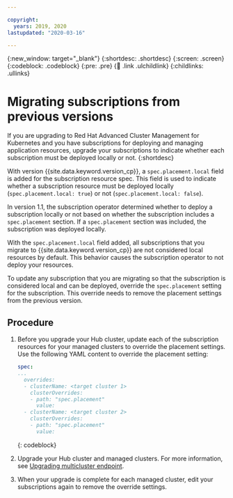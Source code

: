 ```yaml
---

copyright:
  years: 2019, 2020
lastupdated: "2020-03-16"

---
```


{:new_window: target="_blank"}
{:shortdesc: .shortdesc}
{:screen: .screen}
{:codeblock: .codeblock}
{:pre: .pre}
{:child: .link .ulchildlink}
{:childlinks: .ullinks}

# Migrating subscriptions from previous versions

<!--not sure how applicaple this is, i am sure it should be removed because this is the first release, but I updated it anyways-->
If you are upgrading to Red Hat Advanced Cluster Management for Kubernetes and you have subscriptions for deploying and managing application resources, upgrade your subscriptions to indicate whether each subscription must be deployed locally or not.
{:shortdesc} 

With version {{site.data.keyword.version_cp}}, a `spec.placement.local` field is added for the subscription resource spec. This field is used to indicate whether a subscription resource must be deployed locally (`spec.placement.local: true`) or not (`spec.placement.local: false`).

In version 1.1, the subscription operator determined whether to deploy a subscription locally or not based on whether the subscription includes a `spec.placement` section. If a `spec.placement` section was included, the subscription was deployed locally.

With the `spec.placement.local` field added, all subscriptions that you migrate to {{site.data.keyword.version_cp}} are not considered local resources by default. This behavior causes the subscription operator to not deploy your resources.

To update any subscription that you are migrating so that the subscription is considered local and can be deployed, override the `spec.placement` setting for the subscription. This override needs to remove the placement settings from the previous version.

## Procedure

1. Before you upgrade your Hub cluster, update each of the subscription resources for your managed clusters to override the placement settings. Use the following YAML content to override the placement setting:

   ```yaml
   spec:
   ...
     overrides:
     - clusterName: <target cluster 1>
       clusterOverrides:
       - path: "spec.placement"
         value:
     - clusterName: <target cluster 2>
       clusterOverrides:
       - path: "spec.placement"
         value:
   ```
   {: codeblock}

2. Upgrade your Hub cluster and managed clusters. For more information, see [Upgrading multicluster endpoint](../manage_cluster/upgrade_mc_endpoint.md).

3. When your upgrade is complete for each managed cluster, edit your subscriptions again to remove the override settings.
